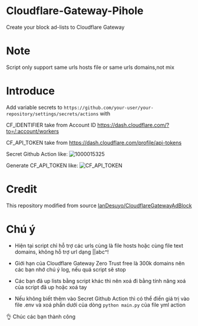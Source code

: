 # Cloudflare-Gateway-Pihole
Create your block ad-lists to Cloudflare Gateway

# Note
Script only support same urls hosts file or same urls domains,not mix

# Introduce
Add variable secrets to 
`https://github.com/your-user/your-repository/settings/secrets/actions`
with

CF_IDENTIFIER take from Account ID https://dash.cloudflare.com/?to=/:account/workers

CF_API_TOKEN take from https://dash.cloudflare.com/profile/api-tokens

Secret Github Action like:
![1000015325](https://github.com/luxysiv/Cloudflare-Gateway-Pihole/assets/46205571/403a1174-cd4e-4854-9911-d03722bbb91b)


Generate CF_API_TOKEN like:
![CF_API_TOKEN](https://github.com/luxysiv/Cloudflare-Gateway-Pihole/assets/46205571/a5b90438-26cc-49ae-9a55-5409a90b683f)


# Credit
This repository modified from source [IanDesuyo/CloudflareGatewayAdBlock](https://github.com/IanDesuyo/CloudflareGatewayAdBlock)

# Chú ý 

* Hiện tại script chỉ hỗ trợ các urls cùng là file hosts hoặc cùng file text domains, không hỗ trợ url dạng ||abc^!

* Giới hạn của Cloudflare Gateway Zero Trust free là 300k domains nên các bạn nhớ chú ý log, nếu quá script sẽ stop

* Các bạn đã up lists bằng script khác thì nên xoá đi bằng tính năng xoá của script đã up hoặc xoá tay

* Nếu không biết thêm vào Secret Github Action thì có thể điền giá trị vào file .env và xoá phần dưới của dòng `python main.py` của file yml action

👌 Chúc các bạn thành công 
